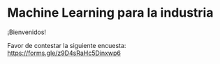 # Machine Learning para la industria
¡Bienvenidos!

Favor de contestar la siguiente encuesta: https://forms.gle/z9D4sRaHc5Dinxwp6
